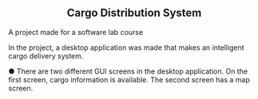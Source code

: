 <h2 align="center">Cargo Distribution System</h2>

A project made for a software lab course

In the project, a desktop application was made that makes an intelligent cargo delivery system.

●  There are two different GUI screens in the desktop application. On the first screen, cargo information is available. The second screen has a map screen.
